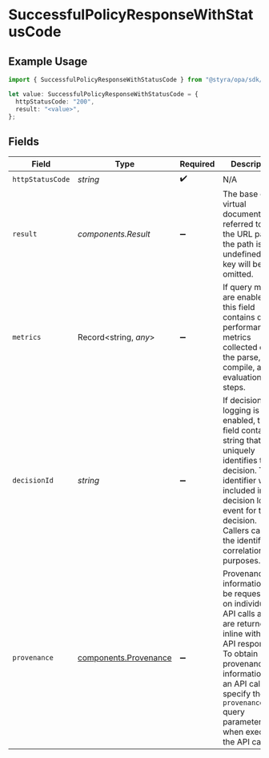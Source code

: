 # SuccessfulPolicyResponseWithStatusCode

## Example Usage

```typescript
import { SuccessfulPolicyResponseWithStatusCode } from "@styra/opa/sdk/models/components";

let value: SuccessfulPolicyResponseWithStatusCode = {
  httpStatusCode: "200",
  result: "<value>",
};
```

## Fields

| Field                                                                                                                                                                                                                                      | Type                                                                                                                                                                                                                                       | Required                                                                                                                                                                                                                                   | Description                                                                                                                                                                                                                                | Example                                                                                                                                                                                                                                    |
| ------------------------------------------------------------------------------------------------------------------------------------------------------------------------------------------------------------------------------------------ | ------------------------------------------------------------------------------------------------------------------------------------------------------------------------------------------------------------------------------------------ | ------------------------------------------------------------------------------------------------------------------------------------------------------------------------------------------------------------------------------------------ | ------------------------------------------------------------------------------------------------------------------------------------------------------------------------------------------------------------------------------------------ | ------------------------------------------------------------------------------------------------------------------------------------------------------------------------------------------------------------------------------------------ |
| `httpStatusCode`                                                                                                                                                                                                                           | *string*                                                                                                                                                                                                                                   | :heavy_check_mark:                                                                                                                                                                                                                         | N/A                                                                                                                                                                                                                                        | 200                                                                                                                                                                                                                                        |
| `result`                                                                                                                                                                                                                                   | *components.Result*                                                                                                                                                                                                                        | :heavy_minus_sign:                                                                                                                                                                                                                         | The base or virtual document referred to by the URL path. If the path is undefined, this key will be omitted.                                                                                                                              |                                                                                                                                                                                                                                            |
| `metrics`                                                                                                                                                                                                                                  | Record<string, *any*>                                                                                                                                                                                                                      | :heavy_minus_sign:                                                                                                                                                                                                                         | If query metrics are enabled, this field contains query performance metrics collected during the parse, compile, and evaluation steps.                                                                                                     |                                                                                                                                                                                                                                            |
| `decisionId`                                                                                                                                                                                                                               | *string*                                                                                                                                                                                                                                   | :heavy_minus_sign:                                                                                                                                                                                                                         | If decision logging is enabled, this field contains a string that uniquely identifies the decision. The identifier will be included in the decision log event for this decision. Callers can use the identifier for correlation purposes.  |                                                                                                                                                                                                                                            |
| `provenance`                                                                                                                                                                                                                               | [components.Provenance](../../../sdk/models/components/provenance.md)                                                                                                                                                                      | :heavy_minus_sign:                                                                                                                                                                                                                         | Provenance information can be requested on individual API calls and are returned inline with the API response. To obtain provenance information on an API call, specify the `provenance=true` query parameter when executing the API call. |                                                                                                                                                                                                                                            |